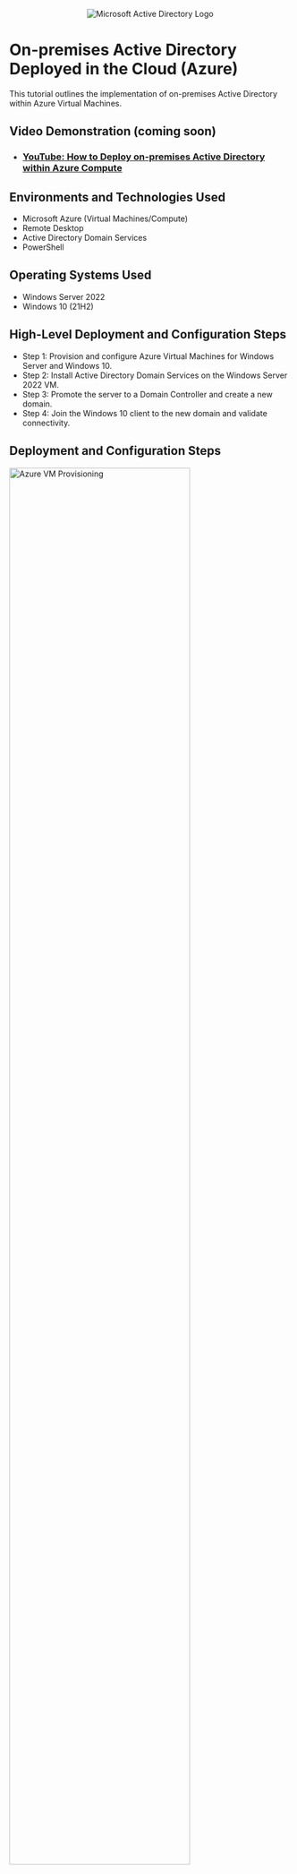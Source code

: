 <p align="center">
  <img src="https://i.imgur.com/pU5A58S.png" alt="Microsoft Active Directory Logo"/>
</p>

<h1>On-premises Active Directory Deployed in the Cloud (Azure)</h1>
This tutorial outlines the implementation of on-premises Active Directory within Azure Virtual Machines.<br />

<h2>Video Demonstration (coming soon)</h2>

- ### [YouTube: How to Deploy on-premises Active Directory within Azure Compute](https://www.youtube.com)

<h2>Environments and Technologies Used</h2>

- Microsoft Azure (Virtual Machines/Compute)
- Remote Desktop
- Active Directory Domain Services
- PowerShell

<h2>Operating Systems Used</h2>

- Windows Server 2022
- Windows 10 (21H2)

<h2>High-Level Deployment and Configuration Steps</h2>

- Step 1: Provision and configure Azure Virtual Machines for Windows Server and Windows 10.
- Step 2: Install Active Directory Domain Services on the Windows Server 2022 VM.
- Step 3: Promote the server to a Domain Controller and create a new domain.
- Step 4: Join the Windows 10 client to the new domain and validate connectivity.

<h2>Deployment and Configuration Steps</h2>

<p>
  <img src="https://i.imgur.com/DJmEXEB.png" height="80%" width="80%" alt="Azure VM Provisioning"/>
</p>
<p>
  <strong>Step 1: Provisioning Azure Virtual Machines and Network Configuration</strong><br>
  Begin by logging into the Azure portal and creating a new resource group. Deploy two Virtual Machines: one running Windows Server 2022 to host Active Directory and another running Windows 10 for client testing. Configure the virtual network and subnet settings to ensure that both VMs can communicate, and enable Remote Desktop access on each machine.
</p>
<br />

<p>
  <img src="https://i.imgur.com/DJmEXEB.png" height="80%" width="80%" alt="AD Installation and Promotion"/>
</p>
<p>
  <strong>Step 2: Installing Active Directory Domain Services and Promoting the Server</strong><br>
  On the Windows Server 2022 VM, open Server Manager and use the Add Roles and Features Wizard to install the "Active Directory Domain Services" role along with any required features. Once installed, launch the Active Directory Domain Services Configuration Wizard to promote the server to a Domain Controller. Choose to create a new forest (for example, <code>mydomain.local</code>), configure DNS settings, and complete the wizard, which will automatically restart the server.
</p>
<br />

<p>
  <img src="https://i.imgur.com/DJmEXEB.png" height="80%" width="80%" alt="Client Domain Join and Validation"/>
</p>
<p>
  <strong>Step 3: Joining Windows 10 Client to the Domain and Validating the Setup</strong><br>
  On the Windows 10 VM, adjust the network settings to designate the Windows Server's IP address as the primary DNS server. Open the System Properties, select "Change settings" under Computer Name, and join the machine to the newly created domain by entering the domain name and appropriate credentials. After a reboot, verify the domain join by logging in with a domain account and using PowerShell (e.g., running <code>Get-ADUser</code>) to confirm connectivity with Active Directory.
</p>
<br
